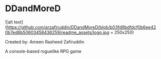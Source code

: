 # DDandMoreD
  
![alt text](https://github.com/arzafiruddin/DDandMoreD/blob/b03fd9bdfdcf0b6ee420b7ed6b50603458436259/readme_assets/logo.jpg = 250x250)

Created by: Ameen Rasheed Zafiruddin

A console-based roguelike RPG game
